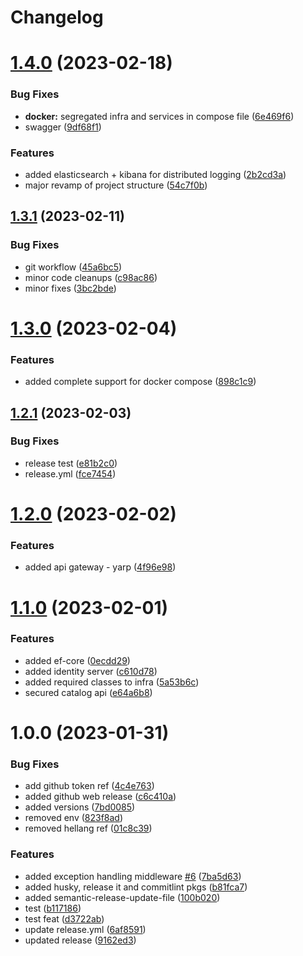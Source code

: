 # Changelog

# [1.4.0](https://github.com/fullstackhero/dotnet-microservices-boilerplate/compare/v1.3.1...v1.4.0) (2023-02-18)


### Bug Fixes

* **docker:** segregated infra and services in compose file ([6e469f6](https://github.com/fullstackhero/dotnet-microservices-boilerplate/commit/6e469f69b843497787c8fce385920609232dad3a))
* swagger ([9df68f1](https://github.com/fullstackhero/dotnet-microservices-boilerplate/commit/9df68f10ccd7970361a6eac6a6b682fbfed1a5bf))


### Features

* added elasticsearch + kibana for distributed logging ([2b2cd3a](https://github.com/fullstackhero/dotnet-microservices-boilerplate/commit/2b2cd3a6932f15c99bf91319369802f3d7aedb12))
* major revamp of project structure ([54c7f0b](https://github.com/fullstackhero/dotnet-microservices-boilerplate/commit/54c7f0b63dc9312a6341b122c8fe7958fd4eb0d7))

## [1.3.1](https://github.com/fullstackhero/dotnet-microservices-boilerplate/compare/v1.3.0...v1.3.1) (2023-02-11)


### Bug Fixes

* git workflow ([45a6bc5](https://github.com/fullstackhero/dotnet-microservices-boilerplate/commit/45a6bc50215a7cb8eee57c5924e54b923ff17678))
* minor code cleanups ([c98ac86](https://github.com/fullstackhero/dotnet-microservices-boilerplate/commit/c98ac866e0cfe8fe22e3dd27d402b6504b0b914d))
* minor fixes ([3bc2bde](https://github.com/fullstackhero/dotnet-microservices-boilerplate/commit/3bc2bde3e12a27a8bb78a87fbd967c295ca94196))

# [1.3.0](https://github.com/fullstackhero/dotnet-microservices-boilerplate/compare/v1.2.1...v1.3.0) (2023-02-04)


### Features

* added complete support for docker compose ([898c1c9](https://github.com/fullstackhero/dotnet-microservices-boilerplate/commit/898c1c92dc43f32e2b04ffb2d3153bb84a3c71b4))

## [1.2.1](https://github.com/fullstackhero/dotnet-microservices-boilerplate/compare/v1.2.0...v1.2.1) (2023-02-03)


### Bug Fixes

* release test ([e81b2c0](https://github.com/fullstackhero/dotnet-microservices-boilerplate/commit/e81b2c0a6e59b9babcc3fcbcb0291915dd2785d4))
* release.yml ([fce7454](https://github.com/fullstackhero/dotnet-microservices-boilerplate/commit/fce745424cf58c628157399dd995442bcea166d2))

# [1.2.0](https://github.com/fullstackhero/dotnet-microservices-boilerplate/compare/v1.1.0...v1.2.0) (2023-02-02)


### Features

* added api gateway - yarp ([4f96e98](https://github.com/fullstackhero/dotnet-microservices-boilerplate/commit/4f96e98a315248119d7e7fd3c00d35286c7bbf2a))

# [1.1.0](https://github.com/fullstackhero/dotnet-microservices-boilerplate/compare/v1.0.0...v1.1.0) (2023-02-01)


### Features

* added ef-core ([0ecdd29](https://github.com/fullstackhero/dotnet-microservices-boilerplate/commit/0ecdd299baf48cf2063646fead7cd71fce661b35))
* added identity server ([c610d78](https://github.com/fullstackhero/dotnet-microservices-boilerplate/commit/c610d78bdf41816812f027d8942e4c2fc758422a))
* added required classes to infra ([5a53b6c](https://github.com/fullstackhero/dotnet-microservices-boilerplate/commit/5a53b6c9dc5f7602be79cd399d460995664aff1a))
* secured catalog api ([e64a6b8](https://github.com/fullstackhero/dotnet-microservices-boilerplate/commit/e64a6b8c8ed880b12b61a1964e864db7edb4e86c))

# 1.0.0 (2023-01-31)


### Bug Fixes

* add github token ref ([4c4e763](https://github.com/fullstackhero/dotnet-microservices-boilerplate/commit/4c4e7634ff4fe9763784b98ccb1ed66472dcac3d))
* added github web release ([c6c410a](https://github.com/fullstackhero/dotnet-microservices-boilerplate/commit/c6c410a3241c9ea41e622236fd94c3b0bf4b196f))
* added versions ([7bd0085](https://github.com/fullstackhero/dotnet-microservices-boilerplate/commit/7bd008554ecc3e1783e6f2c75e9f29a84bb8e240))
* removed env ([823f8ad](https://github.com/fullstackhero/dotnet-microservices-boilerplate/commit/823f8ad24a4bcf505e62f895752267d718ecce03))
* removed hellang ref ([01c8c39](https://github.com/fullstackhero/dotnet-microservices-boilerplate/commit/01c8c39c1ada0f1d8be8de039a38f15d1976955a))


### Features

* added exception handling middleware [#6](https://github.com/fullstackhero/dotnet-microservices-boilerplate/issues/6) ([7ba5d63](https://github.com/fullstackhero/dotnet-microservices-boilerplate/commit/7ba5d633ebaf7952a37e920429106fa856b4ae53))
* added husky, release it and commitlint pkgs ([b81fca7](https://github.com/fullstackhero/dotnet-microservices-boilerplate/commit/b81fca754000047097e06ebf51d3ed7738d40bf5))
* added semantic-release-update-file ([100b020](https://github.com/fullstackhero/dotnet-microservices-boilerplate/commit/100b0201565c2554e5cde7449d92baea998c045a))
* test ([b117186](https://github.com/fullstackhero/dotnet-microservices-boilerplate/commit/b1171863033eace1fe82baeb524fcc8b279d5912))
* test feat ([d3722ab](https://github.com/fullstackhero/dotnet-microservices-boilerplate/commit/d3722ab1fe9bc3752a57c09f60ddb7db03c81c50))
* update release.yml ([6af8591](https://github.com/fullstackhero/dotnet-microservices-boilerplate/commit/6af85913e19cc97e170ad0f206e7194fdd824ed5))
* updated release ([9162ed3](https://github.com/fullstackhero/dotnet-microservices-boilerplate/commit/9162ed321632ee70c5e885428cf41f9cd29bc861))
